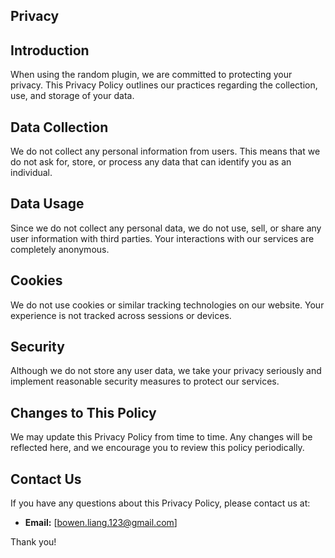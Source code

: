 ## Privacy

## Introduction

When using the random plugin, we are committed to protecting your privacy. This Privacy Policy outlines our practices regarding the collection, use, and storage of your data.

## Data Collection

We do not collect any personal information from users. This means that we do not ask for, store, or process any data that can identify you as an individual.

## Data Usage

Since we do not collect any personal data, we do not use, sell, or share any user information with third parties. Your interactions with our services are completely anonymous.

## Cookies

We do not use cookies or similar tracking technologies on our website. Your experience is not tracked across sessions or devices.

## Security

Although we do not store any user data, we take your privacy seriously and implement reasonable security measures to protect our services.

## Changes to This Policy

We may update this Privacy Policy from time to time. Any changes will be reflected here, and we encourage you to review this policy periodically.

## Contact Us

If you have any questions about this Privacy Policy, please contact us at:

- **Email:** [bowen.liang.123@gmail.com]

Thank you!